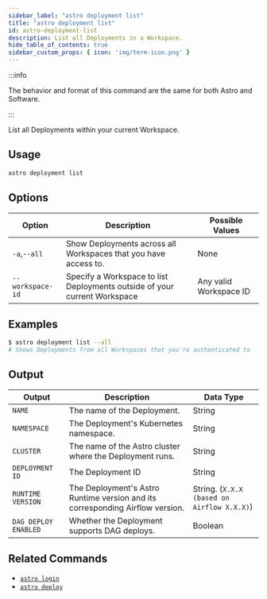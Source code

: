 ```yaml
---
sidebar_label: "astro deployment list"
title: "astro deployment list"
id: astro-deployment-list
description: List all Deployments in a Workspace.
hide_table_of_contents: true
sidebar_custom_props: { icon: 'img/term-icon.png' }
---
```


:::info

The behavior and format of this command are the same for both Astro and Software.

:::

List all Deployments within your current Workspace.

## Usage

```sh
astro deployment list
```

## Options

| Option           | Description                                                               | Possible Values        |
| ---------------- | ------------------------------------------------------------------------- | ---------------------- |
| `-a`,`--all`     | Show Deployments across all Workspaces that you have access to.           | None                   |
| `--workspace-id` | Specify a Workspace to list Deployments outside of your current Workspace | Any valid Workspace ID |

## Examples

```sh
$ astro deployment list --all
# Shows Deployments from all Workspaces that you're authenticated to
```

## Output

| Output               | Description                                                                   | Data Type                                  |
| -------------------- | ----------------------------------------------------------------------------- | ------------------------------------------ |
| `NAME`               | The name of the Deployment.                                                   | String                                     |
| `NAMESPACE`          | The Deployment's Kubernetes namespace.                                        | String                                     |
| `CLUSTER`            | The name of the Astro cluster where the Deployment runs.                      | String                                     |
| `DEPLOYMENT ID`      | The Deployment ID                                                             | String                                     |
| `RUNTIME VERSION`    | The Deployment's Astro Runtime version and its corresponding Airflow version. | String. (`X.X.X (based on Airflow X.X.X)`) |
| `DAG DEPLOY ENABLED` | Whether the Deployment supports DAG deploys.                                  | Boolean                                    |

## Related Commands

- [`astro login`](cli/astro-login.md)
- [`astro deploy`](cli/astro-deploy.md)
